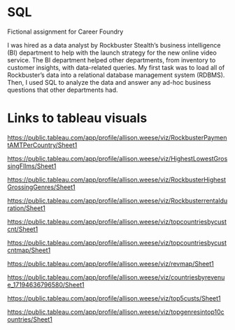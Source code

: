 # SQL
Fictional assignment for Career Foundry

I was hired as a data analyst by Rockbuster Stealth’s business intelligence (BI) department to help with the launch strategy for the new online video service. The BI department helped other departments, from inventory to customer insights, with data-related queries. My first task was to load all of Rockbuster’s data into a relational database management system (RDBMS). Then, I used SQL to analyze the data and answer any ad-hoc business questions that other departments had.

# Links to tableau visuals 
https://public.tableau.com/app/profile/allison.weese/viz/RockbusterPaymentAMTPerCountry/Sheet1

https://public.tableau.com/app/profile/allison.weese/viz/HighestLowestGrossingFIlms/Sheet1

https://public.tableau.com/app/profile/allison.weese/viz/RockbusterHighestGrossingGenres/Sheet1

https://public.tableau.com/app/profile/allison.weese/viz/Rockbusterrentalduration/Sheet1

https://public.tableau.com/app/profile/allison.weese/viz/topcountriesbycustcnt/Sheet1

https://public.tableau.com/app/profile/allison.weese/viz/topcountriesbycustcntmap/Sheet1

https://public.tableau.com/app/profile/allison.weese/viz/revmap/Sheet1

https://public.tableau.com/app/profile/allison.weese/viz/countriesbyrevenue_17194636796580/Sheet1

https://public.tableau.com/app/profile/allison.weese/viz/top5custs/Sheet1

https://public.tableau.com/app/profile/allison.weese/viz/topgenresintop10countries/Sheet1
